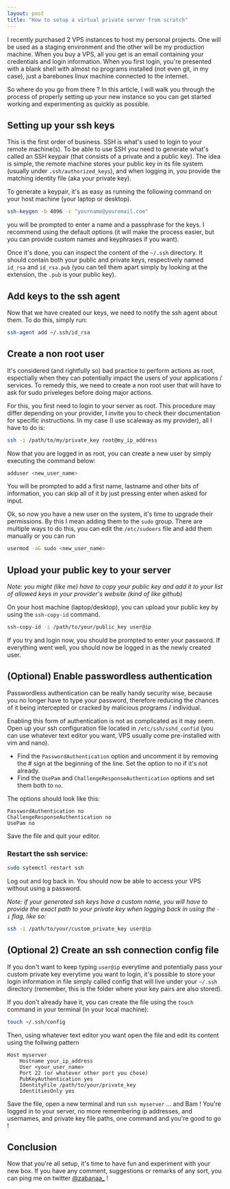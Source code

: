 ```yaml
---
layout: post
title: "How to setup a virtual private server from scratch"
---
```


I recently purchased 2 VPS instances to host my personal projects. One will be
used as a staging environment and the other will be my production machine. When
you buy a VPS, all you get is an email containing your credentials and login
information. When you first login, you're presented with a blank shell with
almost no programs installed (not even git, in my case), just a barebones linux
machine connected to the internet.

So where do you go from there ? In this article, I will walk you through the
process of properly setting up your new instance so you can get started working
and experimenting as quickly as possible.

## Setting up your ssh keys
This is the first order of business. SSH is what's used to login to your remote
machine(s).
To be able to use SSH you need to generate what's called an SSH keypair (that
consists of a private and a public key). The idea is simple, the remote machine
stores your public key in its file system (usually under
`.ssh/authorized_keys`), and when logging in, you provide the matching identity
file (aka your private key).

To generate a keypair, it's as easy as running the following command on your
host machine (your laptop or desktop).

```bash
ssh-keygen -b 4096 -c "yourname@youremail.com"
```
you will be prompted to enter a name and a passphrase for the keys. I recommend
using the default options (it will make the process easier, but you can provide
custom names and keyphrases if you want).

Once it's done, you can inspect the content of the `~/.ssh` directory. It
should contain both your public and private keys, respectively named `id_rsa`
and `id_rsa.pub` (you can tell them apart simply by looking at the extension,
the `.pub` is your public key).

## Add keys to the ssh agent
Now that we have created our keys, we need to notify the ssh agent about them.
To do this, simply run:

```bash
ssh-agent add ~/.ssh/id_rsa
```

## Create a non root user

It's considered (and rightfully so) bad practice to perform actions as root,
espectially when they can potentially impact the users of your applications /
services. To remedy this, we need to create a non root user that will have to
ask for sudo priveleges before doing major actions.

For this, you first need to login to your server as root. This procedure may
differ depending on your provider, I invite you to check their documentation
for specific instructions. In my case (I use scaleway as my provider),
all I have to do is:

```bash
ssh -i /path/to/my/private_key root@my_ip_address
```

Now that you are logged in as root, you can create a new user by simply
executing the command below:

```bash
adduser <new_user_name>
```
You will be prompted to add a first name, lastname and other bits of
information, you can skip all of it by just pressing enter when asked for input.

Ok, so now you have a new user on the system, it's time to upgrade their
permissions. By this I mean adding them to the `sudo` group. There are multiple
ways to do this, you can edit the `/etc/sudoers` file and add them manually or
you can run

```bash
usermod -aG sudo <new_user_name>
```
## Upload your public key to your server

_Note: you might (like me) have to copy your public key and add it to your list
of allowed keys in your provider's website (kind of like github)_

On your host machine (laptop/desktop), you can upload your public key by using
the `ssh-copy-id` command.

```bash
ssh-copy-id -i /path/to/your/public_key user@ip
```

If you try and login now, you should be prompted to enter your password. If
everything went well, you should now be logged in as the newly created user.

## (Optional) Enable passwordless authentication

Passwordless authentication can be really handy security wise, because you no
longer have to type your password, therefore reducing the chances of it being
intercepted or cracked by malicious programs / individual.

Enabling this form of authentication is not as complicated as it may seem. Open
up your ssh configuration file located in `/etc/ssh/sshd_confid` (you can use
whatever text editor you want, VPS usually come pre-installed with vim and
nano).

- Find the `PasswordAuthentication` option and uncomment it by removing the # sign
at the beginning of the line. Set the option to no if it's not already.
- Find the `UsePam` and `ChallengeResponseAuthentication` options and set them
both to `no`.

The options should look like this:

```
PasswordAuthentication no
ChallengeResponseAuthentication no
UsePam no
```

Save the file and quit your editor.

### Restart the ssh service:

```bash
sudo sytemctl restart ssh
```

Log out and log back in. You should now be able to access your VPS without using
a password.

_Note: if your generated ssh keys have a custom name, you will have to provide
the exact path to your private key when logging back in using the `-i` flag,
like so:_

```bash
ssh -i /path/to/your/custom_private_key user@ip
```

## (Optional 2) Create an ssh connection config file

If you don't want to keep typing `user@ip` everytime and potentially pass your
custom private key everytime you want to login, it's possible to store your
login information in file simply called config that will live under your
`~/.ssh` directory (remember, this is the folder where your key pairs are also
stored).

If you don't already have it, you can create the file using the `touch` command
in your terminal (in your local machine):

```bash
touch ~/.ssh/config
```

Then, using whatever text editor you want open the file and edit its content
using the follwing pattern

```config
Host myserver
    Hostname your_ip_address
    User <your_user_name>
    Port 22 (or whatever other port you chose)
    PubKeyAuthentication yes
    IdentityFile /path/to/your/private_key
    IdentitiesOnly yes
```

Save the file, open a new terminal and run `ssh myserver` ... and Bam ! You're
logged in to your server, no more remembering ip addresses, and usernames, and
private key file paths, one command and you're good to go !

## Conclusion

Now that you're all setup, it's time to have fun and experiment with your new
box. If you have any comment, suggestions or remarks of any sort, you can ping
me on twitter [@zabanaa\_](http://www.twitter.com/zabanaa_) !
